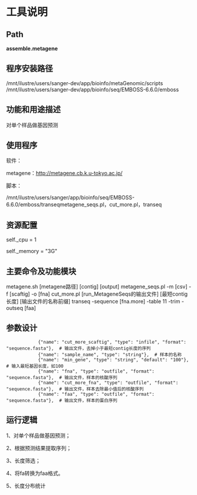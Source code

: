 
工具说明
==========================

Path
-----------

**assemble.metagene**

程序安装路径
-----------------------------------
/mnt/ilustre/users/sanger-dev/app/bioinfo/metaGenomic/scripts
/mnt/ilustre/users/sanger-dev/app/bioinfo/seq/EMBOSS-6.6.0/emboss

功能和用途描述
-----------------------------------

对单个样品做基因预测

使用程序
-----------------------------------

软件：

metagene：http://metagene.cb.k.u-tokyo.ac.jp/

脚本：

/mnt/ilustre/users/sanger/app/bioinfo/seq/EMBOSS-6.6.0/emboss/transeqmetagene_seqs.pl，cut_more.pl，transeq

资源配置
-----------------------------------

self._cpu = 1

self._memory = "3G"

主要命令及功能模块
-----------------------------------

metagene.sh  [metagene路径] [contig] [output]
metagene_seqs.pl -m [csv] -f [scaftig] -o [fna]
cut_more.pl [run_MetageneSeqs的输出文件] [最短contig长度] [输出文件的名称前缀]
transeq -sequence [fna.more] -table 11 -trim -outseq [faa]

参数设计
-----------------------------------

```
            {"name": "cut_more_scaftig", "type": "infile", "format": "sequence.fasta"},  # 输出文件，去掉小于最短contig长度的序列
            {"name": "sample_name", "type": "string"},  # 样本的名称
            {"name": "min_gene", "type": "string", "default": "100"},  # 输入最短基因长度，如100
            {"name": "fna", "type": "outfile", "format": "sequence.fasta"},  # 输出文件，样本的核酸序列
            {"name": "cut_more_fna", "type": "outfile", "format": "sequence.fasta"},  # 输出文件，样本去除最小值后的核酸序列
            {"name": "faa", "type": "outfile", "format": "sequence.fasta"},  # 输出文件，样本的蛋白序列
   ```


运行逻辑
-----------------------------------
1、对单个样品做基因预测；

2、根据预测结果提取序列；

3、长度筛选；

4、将fa转换为faa格式。

5、长度分布统计